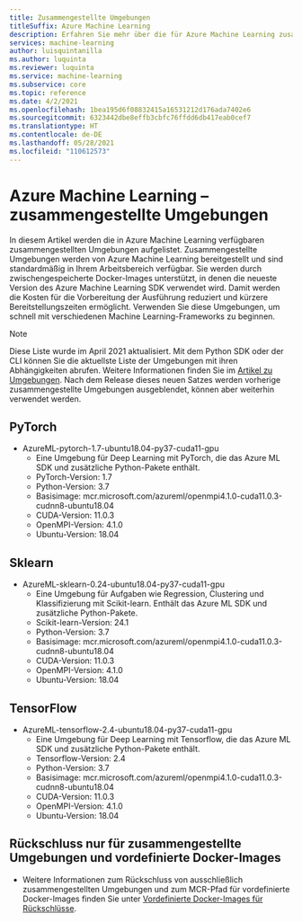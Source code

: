 ```yaml
---
title: Zusammengestellte Umgebungen
titleSuffix: Azure Machine Learning
description: Erfahren Sie mehr über die für Azure Machine Learning zusammengestellten Umgebungen, eine Reihe von vorkonfigurierten Umgebungen, die dabei helfen, die Vorbereitungszeiten für Experimente und Bereitstellung zu verkürzen.
services: machine-learning
author: luisquintanilla
ms.author: luquinta
ms.reviewer: luquinta
ms.service: machine-learning
ms.subservice: core
ms.topic: reference
ms.date: 4/2/2021
ms.openlocfilehash: 1bea195d6f08832415a16531212d176ada7402e6
ms.sourcegitcommit: 6323442dbe8effb3cbfc76ffdd6db417eab0cef7
ms.translationtype: HT
ms.contentlocale: de-DE
ms.lasthandoff: 05/28/2021
ms.locfileid: "110612573"
---
```

# <a name="azure-machine-learning-curated-environments"></a>Azure Machine Learning – zusammengestellte Umgebungen

In diesem Artikel werden die in Azure Machine Learning verfügbaren zusammengestellten Umgebungen aufgelistet. Zusammengestellte Umgebungen werden von Azure Machine Learning bereitgestellt und sind standardmäßig in Ihrem Arbeitsbereich verfügbar. Sie werden durch zwischengespeicherte Docker-Images unterstützt, in denen die neueste Version des Azure Machine Learning SDK verwendet wird. Damit werden die Kosten für die Vorbereitung der Ausführung reduziert und kürzere Bereitstellungszeiten ermöglicht. Verwenden Sie diese Umgebungen, um schnell mit verschiedenen Machine Learning-Frameworks zu beginnen.

> [!NOTE]
> Diese Liste wurde im April 2021 aktualisiert. Mit dem Python SDK oder der CLI können Sie die aktuellste Liste der Umgebungen mit ihren Abhängigkeiten abrufen. Weitere Informationen finden Sie im [Artikel zu Umgebungen](./how-to-use-environments.md#use-a-curated-environment). Nach dem Release dieses neuen Satzes werden vorherige zusammengestellte Umgebungen ausgeblendet, können aber weiterhin verwendet werden. 

## <a name="pytorch"></a>PyTorch
- AzureML-pytorch-1.7-ubuntu18.04-py37-cuda11-gpu
     - Eine Umgebung für Deep Learning mit PyTorch, die das Azure ML SDK und zusätzliche Python-Pakete enthält.
     - PyTorch-Version: 1.7
     - Python-Version: 3.7
     - Basisimage: mcr.microsoft.com/azureml/openmpi4.1.0-cuda11.0.3-cudnn8-ubuntu18.04
     - CUDA-Version: 11.0.3
     - OpenMPI-Version: 4.1.0
     - Ubuntu-Version: 18.04

## <a name="sklearn"></a>Sklearn
- AzureML-sklearn-0.24-ubuntu18.04-py37-cuda11-gpu
     - Eine Umgebung für Aufgaben wie Regression, Clustering und Klassifizierung mit Scikit-learn. Enthält das Azure ML SDK und zusätzliche Python-Pakete.
     - Scikit-learn-Version: 24.1
     - Python-Version: 3.7
     - Basisimage: mcr.microsoft.com/azureml/openmpi4.1.0-cuda11.0.3-cudnn8-ubuntu18.04
     - CUDA-Version: 11.0.3
     - OpenMPI-Version: 4.1.0
     - Ubuntu-Version: 18.04

## <a name="tensorflow"></a>TensorFlow
- AzureML-tensorflow-2.4-ubuntu18.04-py37-cuda11-gpu
     - Eine Umgebung für Deep Learning mit Tensorflow, die das Azure ML SDK und zusätzliche Python-Pakete enthält.
     - Tensorflow-Version: 2.4
     - Python-Version: 3.7
     - Basisimage: mcr.microsoft.com/azureml/openmpi4.1.0-cuda11.0.3-cudnn8-ubuntu18.04
     - CUDA-Version: 11.0.3
     - OpenMPI-Version: 4.1.0
     - Ubuntu-Version: 18.04

## <a name="inference-only-curated-environments-and-prebuilt-docker-images"></a>Rückschluss nur für zusammengestellte Umgebungen und vordefinierte Docker-Images
- Weitere Informationen zum Rückschluss von ausschließlich zusammengestellten Umgebungen und zum MCR-Pfad für vordefinierte Docker-Images finden Sie unter [Vordefinierte Docker-Images für Rückschlüsse](concept-prebuilt-docker-images-inference.md#list-of-prebuilt-docker-images-for-inference).
